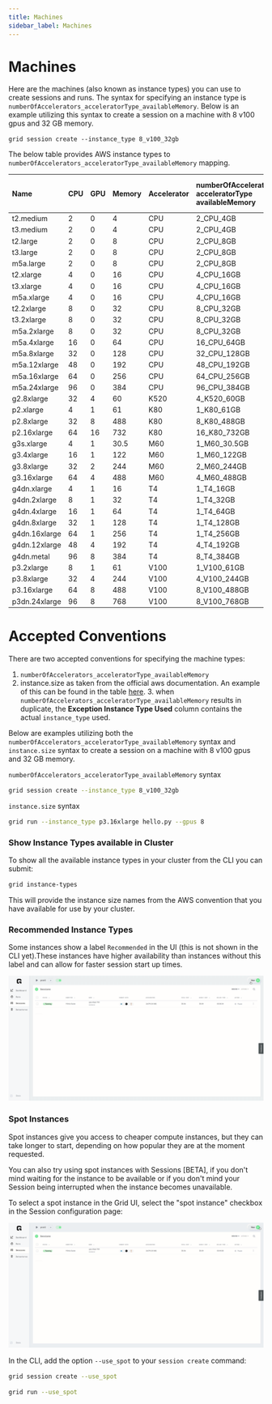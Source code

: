 ```yaml
--- 
title: Machines
sidebar_label: Machines
---
```


# Machines
Here are the machines (also known as instance types) you can use to create sessions and runs. The syntax for specifying an instance type is `numberOfAccelerators_acceleratorType_availableMemory`. Below is an example utilizing this syntax to create a session on a machine with 8 v100 gpus and 32 GB memory.

```text
grid session create --instance_type 8_v100_32gb
```

The below table provides AWS instance types to `numberOfAccelerators_acceleratorType_availableMemory` mapping.

|	Name	|	CPU	|	GPU	|	Memory	|	Accelerator	|	numberOfAccelerators acceleratorType availableMemory 	|	Exception Instance Type Used	|
|	:---	|	:---	|	:---	|	:---	|	:---	|	:---	|	:---	|
|	t2.medium	|	2	|	0	|	4	|	CPU	|	2_CPU_4GB	|		|
|	t3.medium	|	2	|	0	|	4	|	CPU	|	2_CPU_4GB	|	t2.medium	|
|	t2.large	|	2	|	0	|	8	|	CPU	|	2_CPU_8GB	|		|
|	t3.large	|	2	|	0	|	8	|	CPU	|	2_CPU_8GB	|	t2.large	|
|	m5a.large	|	2	|	0	|	8	|	CPU	|	2_CPU_8GB	|	t2.large	|
|	t2.xlarge	|	4	|	0	|	16	|	CPU	|	4_CPU_16GB	|		|
|	t3.xlarge	|	4	|	0	|	16	|	CPU	|	4_CPU_16GB	|	t2.xlarge	|
|	m5a.xlarge	|	4	|	0	|	16	|	CPU	|	4_CPU_16GB	|	t2.xlarge	|
|	t2.2xlarge	|	8	|	0	|	32	|	CPU	|	8_CPU_32GB	|		|
|	t3.2xlarge	|	8	|	0	|	32	|	CPU	|	8_CPU_32GB	|	t2.2xlarge	|
|	m5a.2xlarge	|	8	|	0	|	32	|	CPU	|	8_CPU_32GB	|	t2.2xlarge	|
|	m5a.4xlarge	|	16	|	0	|	64	|	CPU	|	16_CPU_64GB	|		|
|	m5a.8xlarge	|	32	|	0	|	128	|	CPU	|	32_CPU_128GB	|		|
|	m5a.12xlarge	|	48	|	0	|	192	|	CPU	|	48_CPU_192GB	|		|
|	m5a.16xlarge	|	64	|	0	|	256	|	CPU	|	64_CPU_256GB	|		|
|	m5a.24xlarge	|	96	|	0	|	384	|	CPU	|	96_CPU_384GB	|		|
|	g2.8xlarge	|	32	|	4	|	60	|	K520	|	4_K520_60GB	|		|
|	p2.xlarge	|	4	|	1	|	61	|	K80	|	1_K80_61GB	|		|
|	p2.8xlarge	|	32	|	8	|	488	|	K80	|	8_K80_488GB	|		|
|	p2.16xlarge	|	64	|	16	|	732	|	K80	|	16_K80_732GB	|		|
|	g3s.xlarge	|	4	|	1	|	30.5	|	M60	|	1_M60_30.5GB	|		|
|	g3.4xlarge	|	16	|	1	|	122	|	M60	|	1_M60_122GB	|		|
|	g3.8xlarge	|	32	|	2	|	244	|	M60	|	2_M60_244GB	|		|
|	g3.16xlarge	|	64	|	4	|	488	|	M60	|	4_M60_488GB	|		|
|	g4dn.xlarge	|	4	|	1	|	16	|	T4	|	1_T4_16GB	|		|
|	g4dn.2xlarge	|	8	|	1	|	32	|	T4	|	1_T4_32GB	|		|
|	g4dn.4xlarge	|	16	|	1	|	64	|	T4	|	1_T4_64GB	|		|
|	g4dn.8xlarge	|	32	|	1	|	128	|	T4	|	1_T4_128GB	|		|
|	g4dn.16xlarge	|	64	|	1	|	256	|	T4	|	1_T4_256GB	|		|
|	g4dn.12xlarge	|	48	|	4	|	192	|	T4	|	4_T4_192GB	|		|
|	g4dn.metal	|	96	|	8	|	384	|	T4	|	8_T4_384GB	|		|
|	p3.2xlarge	|	8	|	1	|	61	|	V100	|	1_V100_61GB	|		|
|	p3.8xlarge	|	32	|	4	|	244	|	V100	|	4_V100_244GB	|		|
|	p3.16xlarge	|	64	|	8	|	488	|	V100	|	8_V100_488GB	|		|
|	p3dn.24xlarge	|	96	|	8	|	768	|	V100	|	8_V100_768GB	|		|

# Accepted Conventions
There are two accepted conventions for specifying the machine types:
1. `numberOfAccelerators_acceleratorType_availableMemory`
2. instance.size as taken from the official aws documentation. An example of this can be found in the table [here](https://aws.amazon.com/ec2/instance-types/g4/).
​​3. when `numberOfAccelerators_acceleratorType_availableMemory` results in duplicate, the  **Exception Instance Type Used** column contains the actual `instance_type` used.

Below are examples utilizing both the `numberOfAccelerators_acceleratorType_availableMemory` syntax and `instance.size` syntax to create a session on a machine with 8 v100 gpus and 32 GB memory.

`numberOfAccelerators_acceleratorType_availableMemory` syntax
```bash
grid session create --instance_type 8_v100_32gb
```

`instance.size` syntax
```bash
grid run --instance_type p3.16xlarge hello.py --gpus 8
```

### Show Instance Types available in Cluster

To show all the available instance types in your cluster from the CLI you can submit:

```bash
grid instance-types
```

This will provide the instance size names from the AWS convention that you
have available for use by your cluster.

### Recommended Instance Types

Some instances show a label `Recommended` in the UI (this is not shown in the CLI yet).These instances have higher availability than instances without this label and can allow for faster session start up times.

![](/images/sessions/recommended-type.gif)

### Spot Instances

Spot instances give you access to cheaper compute instances, but they can 
take longer to start, depending on how popular they are at the moment requested.

You can also try using spot instances with Sessions [BETA], if you don't mind waiting for the instance to be available or if you don't mind your Session being interrupted when the instance becomes unavailable. 

To select a spot instance in the Grid UI, select the "spot instance" checkbox in the Session configuration page:

![](/images/sessions/spot-create.gif)

In the CLI, add the option `--use_spot` to your `session create` command:

```bash
grid session create --use_spot
```

```bash
grid run --use_spot
```
